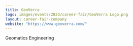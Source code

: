 ```yaml
---
title: GeoVerra
logo: images/events/2023/career-fair/GeoVerra Logo.png
layout: career-fair-company
website: "https://www.geoverra.com/"
---
```


Geomatics Engineering
